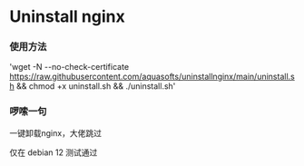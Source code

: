 <h1>Uninstall nginx</h1>

### 使用方法

'wget -N --no-check-certificate https://raw.githubusercontent.com/aquasofts/uninstallnginx/main/uninstall.sh && chmod +x uninstall.sh && ./uninstall.sh'

### 啰嗦一句

一键卸载nginx，大佬跳过

仅在 debian 12 测试通过